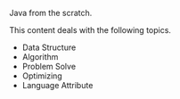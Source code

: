 Java from the scratch.

This content deals with the following topics.

- Data Structure
- Algorithm
- Problem Solve
- Optimizing
- Language Attribute
